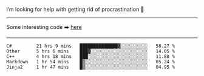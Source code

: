 I’m looking for help with getting rid of procrastination 🤔

-----

Some interesting code :arrow_right: [here](https://github.com/zhen8838/playground)

-----

<!--START_SECTION:waka-->
```text
C#         21 hrs 9 mins   ██████████████▓░░░░░░░░░░   58.27 % 
Other      5 hrs 6 mins    ███▓░░░░░░░░░░░░░░░░░░░░░   14.05 % 
C++        4 hrs 18 mins   ███░░░░░░░░░░░░░░░░░░░░░░   11.88 % 
Markdown   1 hr 54 mins    █▒░░░░░░░░░░░░░░░░░░░░░░░   05.24 % 
Jinja2     1 hr 47 mins    █▒░░░░░░░░░░░░░░░░░░░░░░░   04.95 % 
```
<!--END_SECTION:waka-->

<!--
**zhen8838/zhen8838** is a ✨ _special_ ✨ repository because its `README.md` (this file) appears on your GitHub profile.

Here are some ideas to get you started:

- 🔭 I’m currently working on ...
- 🌱 I’m currently learning ...
- 👯 I’m looking to collaborate on ...
 ...
- 💬 Ask me about ...
- 📫 How to reach me: ...
- 😄 Pronouns: ...
- ⚡ Fun fact: ...
-->
